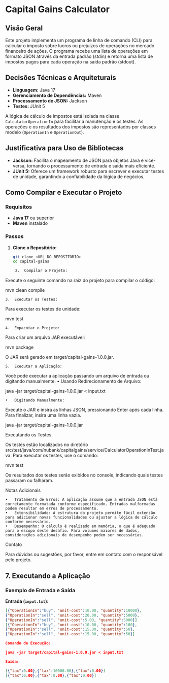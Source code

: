 # Capital Gains Calculator

## Visão Geral

Este projeto implementa um programa de linha de comando (CLI) para calcular o imposto sobre lucros ou prejuízos de operações no mercado financeiro de ações. O programa recebe uma lista de operações em formato JSON através da entrada padrão (stdin) e retorna uma lista de impostos pagos para cada operação na saída padrão (stdout).

## Decisões Técnicas e Arquiteturais

- **Linguagem:** Java 17
- **Gerenciamento de Dependências:** Maven
- **Processamento de JSON:** Jackson
- **Testes:** JUnit 5

A lógica de cálculo de impostos está isolada na classe `CalculatorOperationIn` para facilitar a manutenção e os testes. As operações e os resultados dos impostos são representados por classes modelo (`OperationIn` e `OperationOut`).

## Justificativa para Uso de Bibliotecas

- **Jackson:** Facilita o mapeamento de JSON para objetos Java e vice-versa, tornando o processamento de entrada e saída mais eficiente.
- **JUnit 5:** Oferece um framework robusto para escrever e executar testes de unidade, garantindo a confiabilidade da lógica de negócios.

## Como Compilar e Executar o Projeto

### Requisitos

- **Java 17** ou superior
- **Maven** instalado

### Passos

1. **Clone o Repositório:**

   ```bash
   git clone <URL_DO_REPOSITORIO>
   cd capital-gains

	2.	Compilar o Projeto:
Execute o seguinte comando na raiz do projeto para compilar o código:

mvn clean compile


	3.	Executar os Testes:
Para executar os testes de unidade:

mvn test


	4.	Empacotar o Projeto:
Para criar um arquivo JAR executável:

mvn package

O JAR será gerado em target/capital-gains-1.0.0.jar.

	5.	Executar a Aplicação:
Você pode executar a aplicação passando um arquivo de entrada ou digitando manualmente:
•	Usando Redirecionamento de Arquivo:

java -jar target/capital-gains-1.0.0.jar < input.txt


	•	Digitando Manualmente:
Execute o JAR e insira as linhas JSON, pressionando Enter após cada linha. Para finalizar, insira uma linha vazia.

java -jar target/capital-gains-1.0.0.jar



Executando os Testes

Os testes estão localizados no diretório src/test/java/com/nubank/capitalgains/service/CalculatorOperationInTest.java. Para executar os testes, use o comando:

mvn test

Os resultados dos testes serão exibidos no console, indicando quais testes passaram ou falharam.

Notas Adicionais

	•	Tratamento de Erros: A aplicação assume que a entrada JSON está corretamente formatada conforme especificado. Entradas malformadas podem resultar em erros de processamento.
	•	Extensibilidade: A estrutura do projeto permite fácil extensão para adicionar novas funcionalidades ou ajustar a lógica de cálculo conforme necessário.
	•	Desempenho: O cálculo é realizado em memória, o que é adequado para o escopo deste desafio. Para volumes maiores de dados, considerações adicionais de desempenho podem ser necessárias.

Contato

Para dúvidas ou sugestões, por favor, entre em contato com o responsável pelo projeto.

## 7. Executando a Aplicação

### Exemplo de Entrada e Saída

**Entrada (`input.txt`):**

```json
[{"OperationIn":"buy", "unit-cost":10.00, "quantity":10000},
{"OperationIn":"sell", "unit-cost":20.00, "quantity":5000},
{"OperationIn":"sell", "unit-cost":5.00, "quantity":5000}]
[{"OperationIn":"buy", "unit-cost":10.00, "quantity":100},
{"OperationIn":"sell", "unit-cost":15.00, "quantity":50},
{"OperationIn":"sell", "unit-cost":15.00, "quantity":50}]

Comando de Execução:

java -jar target/capital-gains-1.0.0.jar < input.txt

Saída:

[{"tax":0.00},{"tax":10000.00},{"tax":0.00}]
[{"tax":0.00},{"tax":0.00},{"tax":0.00}]
